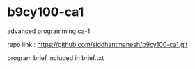 # b9cy100-ca1
advanced programming ca-1

repo link : https://github.com/siddhantmahesh/b9cy100-ca1.git

program brief included in brief.txt